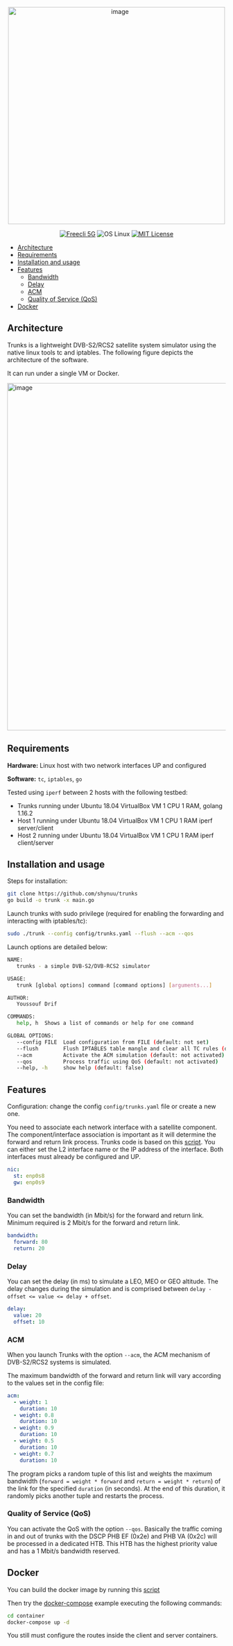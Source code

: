 <p align="center">
<img width="500" alt="image" src="https://user-images.githubusercontent.com/41422704/111051142-37e67680-8451-11eb-9e1b-c3cdee7e0064.png">
</p>

<p align="center">
<a href="https://github.com/shynuu/trunks/releases/tag/2.0"><img src="https://img.shields.io/badge/Release-v2.0-blue?logo=go" alt="Freecli 5G"/></a>
<img src="https://img.shields.io/badge/OS-Linux-g" alt="OS Linux"/>
<a href="https://github.com/shynuu/trunks/blob/master/LICENSE"><img src="https://img.shields.io/badge/license-MIT-lightgrey" alt="MIT License"/></a>
</p>

- [Architecture](#architecture)
- [Requirements](#requirements)
- [Installation and usage](#installation-and-usage)
- [Features](#features)
  - [Bandwidth](#bandwidth)
  - [Delay](#delay)
  - [ACM](#acm)
  - [Quality of Service (QoS)](#quality-of-service-qos)
- [Docker](#docker)

## Architecture

Trunks is a lightweight DVB-S2/RCS2 satellite system simulator using the native linux tools tc and iptables. The following figure depicts the architecture of the software.

It can run under a single VM or Docker.

<img width="800" alt="image" src="https://user-images.githubusercontent.com/41422704/111052860-3fad1780-845f-11eb-9e6b-c24d55909ee1.png">
</p>


## Requirements

**Hardware:** Linux host with two network interfaces UP and configured

**Software:** `tc`, `iptables`, `go`

Tested using `iperf` between 2 hosts with the following testbed:

- Trunks running under Ubuntu 18.04 VirtualBox VM 1 CPU 1 RAM, golang 1.16.2
- Host 1 running under Ubuntu 18.04 VirtualBox VM 1 CPU 1 RAM iperf server/client
- Host 2 running under Ubuntu 18.04 VirtualBox VM 1 CPU 1 RAM iperf client/server

## Installation and usage

Steps for installation:

```bash
git clone https://github.com/shynuu/trunks
go build -o trunk -x main.go
```

Launch trunks with sudo privilege (required for enabling the forwarding and interacting with iptables/tc):

```bash
sudo ./trunk --config config/trunks.yaml --flush --acm --qos
```

Launch options are detailed below:

```bash
NAME:
   trunks - a simple DVB-S2/DVB-RCS2 simulator

USAGE:
   trunk [global options] command [command options] [arguments...]

AUTHOR:
   Youssouf Drif

COMMANDS:
   help, h  Shows a list of commands or help for one command

GLOBAL OPTIONS:
   --config FILE  Load configuration from FILE (default: not set)
   --flush        Flush IPTABLES table mangle and clear all TC rules (default: false)
   --acm          Activate the ACM simulation (default: not activated)
   --qos          Process traffic using QoS (default: not activated)
   --help, -h     show help (default: false)

```

## Features

Configuration: change the config `config/trunks.yaml` file or create a new one.

You need to associate each network interface with a satellite component. The component/interface association is important as it will determine the forward and return link process. Trunks code is based on this [script](script/static_simulation.sh). You can either set the L2 interface name or the IP address of the interface. Both interfaces must already be configured and UP.

```yaml
nic:
  st: enp0s8
  gw: enp0s9
```

### Bandwidth

You can set the bandwidth (in Mbit/s) for the forward and return link. Minimum required is 2 Mbit/s for the forward and return link.

```yaml
bandwidth:
  forward: 80
  return: 20
```

### Delay

You can set the delay (in ms) to simulate a LEO, MEO or GEO altitude. The delay changes during the simulation and is comprised between `delay - offset <= value <= delay + offset`.

```yaml
delay:
  value: 20
  offset: 10
```

### ACM

When you launch Trunks with the option `--acm`, the ACM mechanism of DVB-S2/RCS2 systems is simulated.

The maximum bandwidth of the forward and return link will vary according to the values set in the config file:

```yaml
acm:
  - weight: 1
    duration: 10
  - weight: 0.8
    duration: 10
  - weight: 0.9
    duration: 10
  - weight: 0.5
    duration: 10
  - weight: 0.7
    duration: 10
```

The program picks a random tuple of this list and weights the maximum bandwidth (`forward = weight * forward` and `return = weight * return`) of the link for the specified `duration` (in seconds). At the end of this duration, it randomly picks another tuple and restarts the process.

### Quality of Service (QoS)

You can activate the QoS with the option `--qos`. Basically the traffic coming in and out of trunks with the DSCP PHB EF (0x2e) and PHB VA (0x2c) will be processed in a dedicated HTB. This HTB has the highest priority value and has a 1 Mbit/s bandwidth reserved.


## Docker

You can build the docker image by running this [script](container/build.sh)

Then try the [docker-compose](container/docker-compose.yaml) example executing the following commands:

```bash
cd container
docker-compose up -d
```

You still must configure the routes inside the client and server containers.